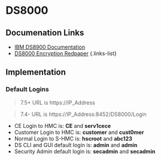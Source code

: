 # DS8000
## Documenation Links
- [IBM DS8900 Documentation](https://www.ibm.com/docs/en/ds8900)
- [DS8000 Encryption Redpaper](https://www.redbooks.ibm.com/redpapers/pdfs/redp4500.pdf)
{.links-list}

## Implementation
### Default Logins
> 7.5+ URL is https://IP_Address

> 7.4- URL is https://IP_Address:8452/DS8000/Login

- CE Login to HMC is: **CE** and **serv1cece**
- Customer Login to HMC is: **customer** and **cust0mer**
- Normal Login to S-HMC is: **hscroot** and **abc123**
- DS CLI and GUI default login is: **admin** and **admin**
- Security Admin default login is: **secadmin** and **secadmin**



